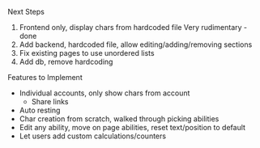 Next Steps

1. Frontend only, display chars from hardcoded file
   Very rudimentary - done
2. Add backend, hardcoded file, allow editing/adding/removing sections
3. Fix existing pages to use unordered lists
4. Add db, remove hardcoding

Features to Implement

- Individual accounts, only show chars from account
  - Share links
- Auto resting
- Char creation from scratch, walked through picking abilities
- Edit any ability, move on page abilities, reset text/position to default
- Let users add custom calculations/counters

